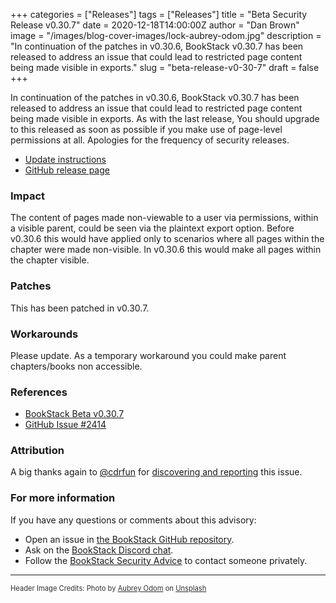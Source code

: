 +++
categories = ["Releases"]
tags = ["Releases"]
title = "Beta Security Release v0.30.7"
date = 2020-12-18T14:00:00Z
author = "Dan Brown"
image = "/images/blog-cover-images/lock-aubrey-odom.jpg"
description = "In continuation of the patches in v0.30.6, BookStack v0.30.7 has been released to address an issue that could lead to restricted page content being made visible in exports."
slug = "beta-release-v0-30-7"
draft = false
+++


In continuation of the patches in v0.30.6, BookStack v0.30.7 has been released to address an issue that could lead to restricted page content being made visible in exports.
As with the last release, You should upgrade to this released as soon as possible if you make use of page-level permissions at all. Apologies for the frequency of security releases.

* [Update instructions](https://www.bookstackapp.com/docs/admin/updates)
* [GitHub release page](https://github.com/BookStackApp/BookStack/releases/tag/v0.30.7)


### Impact

The content of pages made non-viewable to a user via permissions, within a visible parent, could be seen via the plaintext export option. Before v0.30.6 this would have applied only to scenarios where all pages within the chapter were made non-visible. In v0.30.6 this would make all pages within the chapter visible.

### Patches

This has been patched in v0.30.7.

### Workarounds

Please update. As a temporary workaround you could make parent chapters/books non accessible.

### References

* [BookStack Beta v0.30.7](https://github.com/BookStackApp/BookStack/releases/tag/v0.30.7)
* [GitHub Issue #2414](https://github.com/BookStackApp/BookStack/issues/2414)

### Attribution

A big thanks again to [@cdrfun](https://github.com/cdrfun) for [discovering and reporting](https://github.com/BookStackApp/BookStack/issues/2414) this issue.

### For more information

If you have any questions or comments about this advisory:
* Open an issue in [the BookStack GitHub repository](https://github.com/BookStackApp/BookStack/issues).
* Ask on the [BookStack Discord chat](https://discord.gg/ztkBqR2).
* Follow the [BookStack Security Advice](https://github.com/BookStackApp/BookStack#-security) to contact someone privately.

----

<span style="font-size: 0.8em;opacity:0.9;">Header Image Credits: <span>Photo by <a href="https://unsplash.com/@octoberroses?utm_source=unsplash&amp;utm_medium=referral&amp;utm_content=creditCopyText">Aubrey Odom</a> on <a href="https://unsplash.com/s/photos/lock?utm_source=unsplash&amp;utm_medium=referral&amp;utm_content=creditCopyText">Unsplash</a></span></span>
